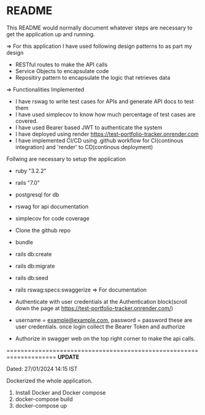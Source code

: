 # README

This README would normally document whatever steps are necessary to get the
application up and running.

=> For this application I have used following design patterns to as part my design
 * RESTful routes to make the API calls
 * Service Objects to encapsulate code
 * Repositiry pattern to encapsulate the logic that retrieves data

=> Functionalities Implemented 
  * I have rswag to write test cases for APIs and generate API docs to test them
  * I have used simplecov to know how much percentage of test cases are covered.
  * I have used Bearer based JWT to authenticate the system
  * I have deployed using render https://test-portfolio-tracker.onrender.com
  * I have implemented CI/CD using .github workflow for CI(continous integration) and 'render' to CD(continous deployment)

Follwing are necessary to setup the application

* ruby "3.2.2"

* rails "7.0"


* postgresql for db

* rswag for api documentation

* simplecov for code coverage

* Clone the github repo

* bundle 

* rails db:create

* rails db:migrate

* rails db:seed

* rails rswag:specs:swaggerize => For documentation

* Authenticate with user credentials at the Authentication block(scroll down the page at https://test-portfolio-tracker.onrender.com/)

* username = example@example.com, password = password these are user credentials. once login collect the Bearer Token and authorize

* Authorize in swagger web on the top right corner to make the api calls.

====================================================================
**UPDATE**

Dated: 27/01/2024 14:15 IST

Dockerized the whole application. 

1) Install Docker and Docker compose
2) docker-compose build
3) docker-compose up


